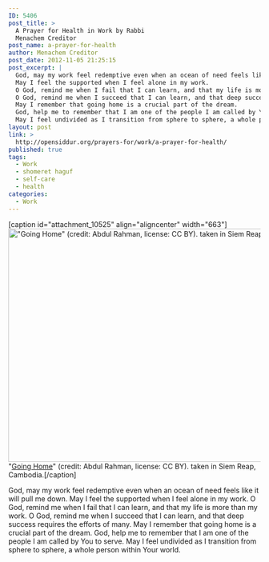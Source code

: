 ```yaml
---
ID: 5406
post_title: >
  A Prayer for Health in Work by Rabbi
  Menachem Creditor
post_name: a-prayer-for-health
author: Menachem Creditor
post_date: 2012-11-05 21:25:15
post_excerpt: |
  God, may my work feel redemptive even when an ocean of need feels like it will pull me down.
  May I feel the supported when I feel alone in my work.
  O God, remind me when I fail that I can learn, and that my life is more than my work.
  O God, remind me when I succeed that I can learn, and that deep success requires the efforts of many.
  May I remember that going home is a crucial part of the dream.
  God, help me to remember that I am one of the people I am called by You to serve.
  May I feel undivided as I transition from sphere to sphere, a whole person within Your world.
layout: post
link: >
  http://opensiddur.org/prayers-for/work/a-prayer-for-health/
published: true
tags:
  - Work
  - shomeret haguf
  - self-care
  - health
categories:
  - Work
---
```

[caption id="attachment_10525" align="aligncenter" width="663"]<a href="http://opensiddur.org/wp-content/uploads/2012/11/Abdul-Rahman-Going-Home-CC-BY.jpg"><img src="http://opensiddur.org/wp-content/uploads/2012/11/Abdul-Rahman-Going-Home-CC-BY.jpg" alt="&quot;Going Home&quot; (credit: Abdul Rahman, license: CC BY). taken in Siem Reap, Cambodia." width="663" height="467" class="size-full wp-image-10525" /></a> "<a href="https://www.flickr.com/photos/yunir/5292687838/">Going Home</a>" (credit: Abdul Rahman, license: CC BY). taken in Siem Reap, Cambodia.[/caption]
<div class="english">
God, may my work feel redemptive even when an ocean of need feels like it will pull me down.
May I feel the supported when I feel alone in my work.
O God, remind me when I fail that I can learn, and that my life is more than my work.
O God, remind me when I succeed that I can learn, and that deep success requires the efforts of many.
May I remember that going home is a crucial part of the dream.
God, help me to remember that I am one of the people I am called by You to serve.
May I feel undivided as I transition from sphere to sphere, a whole person within Your world.
</div>